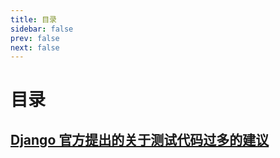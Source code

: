 ```yaml
---
title: 目录
sidebar: false
prev: false
next: false
---
```

# 目录
## [Django 官方提出的关于测试代码过多的建议](1.md)
